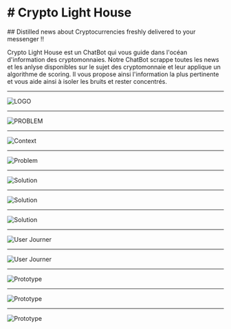 <h1 alingn ="center"> # Crypto Light House </h1>
## Distilled news about Cryptocurrencies freshly delivered to your messenger !!

Crypto Light House est un ChatBot qui vous guide dans l'océan d'information des cryptomonnaies.
Notre ChatBot scrappe toutes les news et les anlyse disponibles sur le sujet des cryptomonnaie et leur applique un algorithme de scoring.
Il vous propose ainsi l'information la plus pertinente et vous aide ainsi à isoler les bruits et rester concentrés.

---
![LOGO](https://i.imgur.com/SLVUdpq.png)

---
![PROBLEM](https://i.imgur.com/m1JtR1a.png)

---
![Context](https://i.imgur.com/qwmjoYG.png)

---
![Problem](https://i.imgur.com/oq81bzz.png)

---
![Solution](https://i.imgur.com/v08Xqj4.png)

---
![Solution](https://i.imgur.com/SkrJd9d.png)

---
![Solution](https://i.imgur.com/cwlUFeE.png)

---
![User Journer](https://i.imgur.com/0gHkVqX.png)

---
![User Journer](https://i.imgur.com/F8KZrGs.png)

---
![Prototype](https://i.imgur.com/74BRvDg.png)

---
![Prototype](https://i.imgur.com/jLD68tz.png)

---
![Prototype](https://i.imgur.com/kN91KwH.png)

